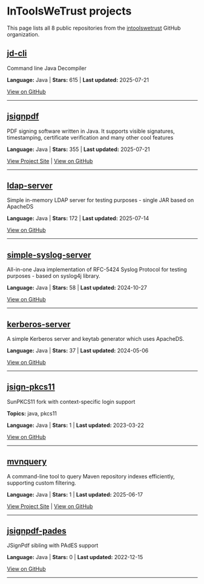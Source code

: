 # InToolsWeTrust projects

This page lists all 8 public repositories from the [intoolswetrust](https://github.com/intoolswetrust) GitHub organization.


## [jd-cli](https://github.com/intoolswetrust/jd-cli)

Command line Java Decompiler



**Language:** Java | **Stars:** 615 | **Last updated:** 2025-07-21

[View on GitHub](https://github.com/intoolswetrust/jd-cli)

---


## [jsignpdf](https://intoolswetrust.github.io/jsignpdf)

PDF signing software written in Java. It supports visible signatures, timestamping, certificate verification and many other cool features



**Language:** Java | **Stars:** 355 | **Last updated:** 2025-07-21

[View Project Site](https://intoolswetrust.github.io/jsignpdf) | [View on GitHub](https://github.com/intoolswetrust/jsignpdf)

---


## [ldap-server](https://github.com/intoolswetrust/ldap-server)

Simple in-memory LDAP server for testing purposes - single JAR based on ApacheDS



**Language:** Java | **Stars:** 172 | **Last updated:** 2025-07-14

[View on GitHub](https://github.com/intoolswetrust/ldap-server)

---


## [simple-syslog-server](https://github.com/intoolswetrust/simple-syslog-server)

All-in-one Java implementation of RFC-5424 Syslog Protocol for testing purposes - based on syslog4j library.



**Language:** Java | **Stars:** 58 | **Last updated:** 2024-10-27

[View on GitHub](https://github.com/intoolswetrust/simple-syslog-server)

---


## [kerberos-server](https://github.com/intoolswetrust/kerberos-server)

A simple Kerberos server and keytab generator which uses ApacheDS.



**Language:** Java | **Stars:** 37 | **Last updated:** 2024-05-06

[View on GitHub](https://github.com/intoolswetrust/kerberos-server)

---


## [jsign-pkcs11](https://github.com/intoolswetrust/jsign-pkcs11)

SunPKCS11 fork with context-specific login support

**Topics:** java, pkcs11

**Language:** Java | **Stars:** 1 | **Last updated:** 2023-03-22

[View on GitHub](https://github.com/intoolswetrust/jsign-pkcs11)

---


## [mvnquery](https://intoolswetrust.github.io/mvnquery)

A command-line tool to query Maven repository indexes efficiently, supporting custom filtering.



**Language:** Java | **Stars:** 1 | **Last updated:** 2025-06-17

[View Project Site](https://intoolswetrust.github.io/mvnquery) | [View on GitHub](https://github.com/intoolswetrust/mvnquery)

---


## [jsignpdf-pades](https://github.com/intoolswetrust/jsignpdf-pades)

JSignPdf sibling with PAdES support



**Language:** Java | **Stars:** 0 | **Last updated:** 2022-12-15

[View on GitHub](https://github.com/intoolswetrust/jsignpdf-pades)

---

